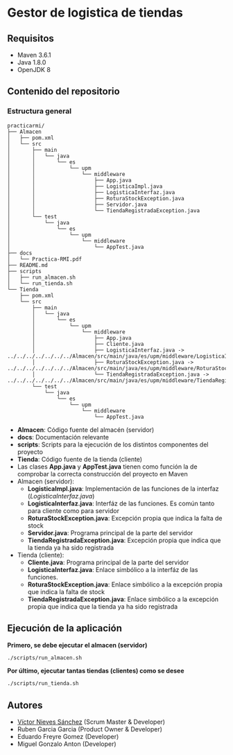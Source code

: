 # Gestor de logistica de tiendas

## Requisitos
- Maven 3.6.1
- Java 1.8.0
- OpenJDK 8


## Contenido del repositorio
### Estructura general
```
practicarmi/
├── Almacen
│   ├── pom.xml
│   └── src
│       ├── main
│       │   └── java
│       │       └── es
│       │           └── upm
│       │               └── middleware
│       │                   ├── App.java
│       │                   ├── LogisticaImpl.java
│       │                   ├── LogisticaInterfaz.java
│       │                   ├── RoturaStockException.java
│       │                   ├── Servidor.java
│       │                   └── TiendaRegistradaException.java
│       └── test
│           └── java
│               └── es
│                   └── upm
│                       └── middleware
│                           └── AppTest.java
├── docs
│   └── Practica-RMI.pdf
├── README.md
├── scripts
│   ├── run_almacen.sh
│   └── run_tienda.sh
└── Tienda
    ├── pom.xml
    └── src
        ├── main
        │   └── java
        │       └── es
        │           └── upm
        │               └── middleware
        │                   ├── App.java
        │                   ├── Cliente.java
        │                   ├── LogisticaInterfaz.java -> ../../../../../../../Almacen/src/main/java/es/upm/middleware/LogisticaInterfaz.java
        │                   ├── RoturaStockException.java -> ../../../../../../../Almacen/src/main/java/es/upm/middleware/RoturaStockException.java
        │                   └── TiendaRegistradaException.java -> ../../../../../../../Almacen/src/main/java/es/upm/middleware/TiendaRegistradaException.java
        └── test
            └── java
                └── es
                    └── upm
                        └── middleware
                            └── AppTest.java

```
- **Almacen**: Código fuente del almacén (servidor)
- **docs**: Documentación relevante
- **scripts**: Scripts para la ejecución de los distintos componentes del proyecto
- **Tienda**: Código fuente de la tienda (cliente)
- Las clases **App.java** y **AppTest.java** tienen como función la de comprobar la correcta construcción del proyecto en Maven
- Almacen (servidor):
  - **LogisticaImpl.java**: Implementación de las funciones de la interfaz (_LogisticaInterfaz.java_)
  - **LogisticaInterfaz.java**: Interfáz de las funciones. Es común tanto para cliente como para servidor
  - **RoturaStockException.java**: Excepción propia que indica la falta de stock
  - **Servidor.java**: Programa principal de la parte del servidor
  - **TiendaRegistradaException.java**: Excepción propia que indica que la tienda ya ha sido registrada
- Tienda (cliente):
  - **Cliente.java**: Programa principal de la parte del servidor 
  - **LogisticaInterfaz.java**: Enlace simbólico a la interfáz de las funciones. 
  - **RoturaStockException.java**: Enlace simbólico a la excepción propia que indica la falta de stock
  - **TiendaRegistradaException.java**: Enlace simbólico a la excepción propia que indica que la tienda ya ha sido registrada

  
## Ejecución de la aplicación
**Primero, se debe ejecutar el almacen (servidor)**
```sh
./scripts/run_almacen.sh
```
**Por último, ejecutar tantas tiendas (clientes) como se desee**
```sh
./scripts/run_tienda.sh
```
## Autores
- [Víctor Nieves Sánchez](https://github.com/VictorNS69/)  (Scrum Master & Developer)
- Ruben Garcia Garcia (Product Owner & Developer)
- Eduardo Freyre Gomez (Developer)
- Miguel Gonzalo Anton (Developer)

